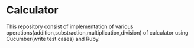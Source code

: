 # Calculator

This repository consist of implementation of various operations(addition,substraction,multiplication,division) of calculator using Cucumber(write test cases) and Ruby.